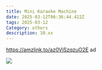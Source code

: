 ```yaml
---
title: Mini Karaoke Machine
date: 2025-03-12T06:36:44.422Z
tags: 2025-03-12
Category: others
description: 10.xx
---
```

https://amzlink.to/az0ViSzqzuO2E  ad 

![](https://m.media-amazon.com/images/I/813Ciq+bPVL._AC_SL1500_.jpg)

<!--EndFragment-->